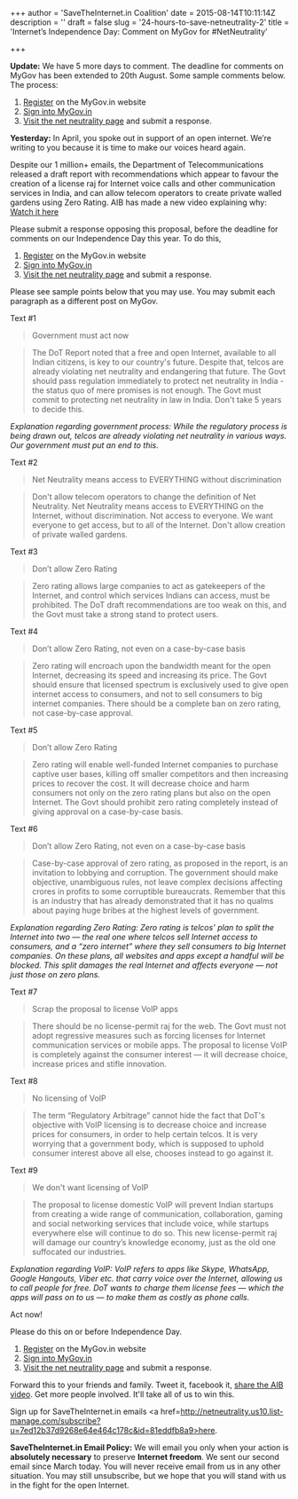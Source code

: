 +++
author = 'SaveTheInternet.in Coalition'
date = 2015-08-14T10:11:14Z
description = ''
draft = false
slug = '24-hours-to-save-netneutrality-2'
title = 'Internet’s Independence Day: Comment on MyGov for #NetNeutrality'

+++


**Update:** We have 5 more days to comment. The deadline for comments on MyGov has been extended to 20th August. Some sample comments below. The process:

1. <a href=https://mygov.in/user/register/ target=_blank>Register</a> on the MyGov.in website
2. <a href=https://mygov.in/user/login/ target=_blank>Sign into MyGov.in</a>
3. <a href=https://mygov.in/group-issue/give-your-comments-or-suggestions-recommendations-committee-net-neutrality/>Visit the net neutrality page</a> and submit a response.

**Yesterday:** In April, you spoke out in support of an open internet. We’re writing to you because it is time to make our voices heard again. 

Despite our 1 million+ emails, the Department of Telecommunications released a draft report with recommendations which appear to favour the creation of a license raj  for Internet voice calls and other communication services in India, and can allow telecom operators to create private walled gardens using Zero Rating. AIB has made a new video explaining why: <a href=https://youtu.be/W0w_YhZUYeA target=_blank>Watch it here</a>

Please submit a response opposing this proposal, before the deadline for comments on our Independence Day this year. To do this, 

1. <a href=https://mygov.in/user/register/ target=_blank>Register</a> on the MyGov.in website
2. <a href=https://mygov.in/user/login/ target=_blank>Sign into MyGov.in</a>
3. <a href=https://mygov.in/group-issue/give-your-comments-or-suggestions-recommendations-committee-net-neutrality/>Visit the net neutrality page</a> and submit a response.

Please see sample points below that you may use. You may submit each paragraph as a different post on MyGov.

Text #1

> Government must act now

>The DoT  Report noted that a free and open Internet, available to all Indian citizens, is key to our country's future. Despite that, telcos are already violating net neutrality and endangering that future. The Govt should pass regulation immediately to protect net neutrality in India - the status quo of mere promises is not enough. The Govt must commit to protecting net neutrality in law in India. Don't take 5 years to decide this.

*Explanation regarding government process: While the regulatory process is being drawn out, telcos are already violating net neutrality in various ways. Our government must put an end to this.*

Text #2
> Net Neutrality means access to EVERYTHING without discrimination

>Don't allow telecom operators to change the definition of Net Neutrality. Net Neutrality means access to EVERYTHING on the Internet, without discrimination. Not access to everyone. We want everyone to get access, but to all of the Internet. Don't allow creation of private walled gardens.

Text #3

> Don’t allow Zero Rating

>Zero rating allows large companies to act as gatekeepers of the Internet, and control which services Indians can access, must be prohibited. The DoT draft recommendations are too weak on this, and the Govt must take a strong stand to protect users.

Text #4

>Don’t allow Zero Rating, not even on a case-by-case basis

>Zero rating will encroach upon the bandwidth meant for the open Internet, decreasing its speed and increasing its price. The Govt should ensure that licensed spectrum is exclusively used to give open internet access to consumers, and not to sell consumers to big internet companies. There should be a complete ban on zero rating, not case-by-case approval.

Text #5

>Don’t allow Zero Rating

>Zero rating will enable well-funded Internet companies to purchase captive user bases, killing off smaller competitors and then increasing prices to recover the cost. It will decrease choice and harm consumers not only on the zero rating plans but also on the open Internet. The Govt should prohibit zero rating completely instead of giving approval on a case-by-case basis.

Text #6

>Don’t allow Zero Rating, not even on a case-by-case basis

>Case-by-case approval of zero rating, as proposed in the report, is an invitation to lobbying and corruption. The government should make objective, unambiguous rules, not leave complex decisions affecting crores in profits to some corruptible bureaucrats. Remember that this is an industry that has already demonstrated that it has no qualms about paying huge bribes at the highest levels of government.

*Explanation regarding Zero Rating: Zero rating is telcos’ plan to split the Internet into two — the real one where telcos sell Internet access to consumers, and a “zero internet” where they sell consumers to big Internet companies. On these plans, all websites and apps except a handful will be blocked. This split damages the real Internet and affects everyone — not just those on zero plans.*

Text #7

>Scrap the proposal to license VoIP apps

>There should be no license-permit raj for the web. The Govt must not adopt regressive measures such as forcing licenses for Internet communication services or mobile apps. The proposal to license VoIP is completely against the consumer interest — it will decrease choice, increase prices and stifle innovation.

Text #8

>No licensing of VoIP

>The term “Regulatory Arbitrage” cannot hide the fact that DoT's objective with VoIP licensing is to decrease choice and increase prices for consumers, in order to help certain telcos. It is very worrying that a government body, which is supposed to uphold consumer interest above all else, chooses instead to go against it.

Text #9

>We don't want licensing of VoIP

> The proposal to license domestic VoIP will prevent Indian startups from creating a wide range of communication, collaboration, gaming and social networking services that include voice, while startups everywhere else will continue to do so. This new license-permit raj will damage our country’s knowledge economy, just as the old one suffocated our industries.

*Explanation regarding VoIP: VoIP refers to apps like Skype, WhatsApp, Google Hangouts, Viber etc. that carry voice over the Internet, allowing us to call people for free. DoT wants to charge them license fees — which the apps will pass on to us — to make them as costly as phone calls.*

Act now!

Please do this on or before Independence Day.

1. <a href=https://mygov.in/user/register/ target=_blank>Register</a> on the MyGov.in website
2. <a href=https://mygov.in/user/login/ target=_blank>Sign into MyGov.in</a>
3. <a href=https://mygov.in/group-issue/give-your-comments-or-suggestions-recommendations-committee-net-neutrality/>Visit the net neutrality page</a> and submit a response.

Forward this to your friends and family. Tweet it, facebook it, <a href=https://youtu.be/W0w_YhZUYeA target=_blank>share the AIB video</a>. Get more people involved. It'll take all of us to win this. 

Sign up for SaveTheInternet.in emails <a href=http://netneutrality.us10.list-manage.com/subscribe?u=7ed12b37d9268e64e464c178c&id=81eddfb8a9>here</a>.

**SaveTheInternet.in Email Policy:** We will email you only when your action is **absolutely necessary** to preserve **Internet freedom**. We sent our second email since March today. You will never receive email from us in any other situation. You may still unsubscribe, but we hope that you will stand with us in the fight for the open Internet.

